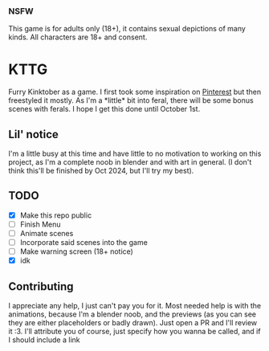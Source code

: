 ### NSFW
This game is for adults only (18+), it contains sexual depictions of many kinds. All characters are 18+ and consent.

# KTTG
Furry Kinktober as a game. I first took some inspiration on [Pinterest](https://www.pinterest.com) but then freestyled it mostly.
As I'm a \*little\* bit into feral, there will be some bonus scenes with ferals.
I hope I get this done until October 1st.

## Lil' notice
I'm a little busy at this time and have little to no motivation to working on this project,
as I'm a complete noob in blender and with art in general. (I don't think this'll be
finished by Oct 2024, but I'll try my best).

## TODO
- [x] Make this repo public
- [ ] Finish Menu
- [ ] Animate scenes
- [ ] Incorporate said scenes into the game
- [ ] Make warning screen (18+ notice)
- [x] idk

## Contributing
I appreciate any help, I just can't pay you for it. Most needed help is with the animations,
because I'm a blender noob, and the previews (as you can see they are either placeholders or badly drawn).
Just open a PR and I'll review it :3. I'll attribute you of course, just specify how you wanna be called, and if I should include a link
